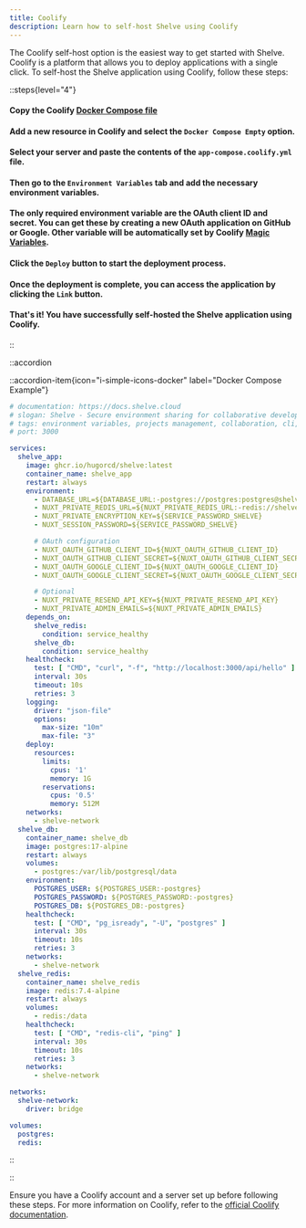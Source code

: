 ```yaml
---
title: Coolify
description: Learn how to self-host Shelve using Coolify
---
```


The Coolify self-host option is the easiest way to get started with Shelve. Coolify is a platform that allows you to deploy applications with a single click. To self-host the Shelve application using Coolify, follow these steps:

::steps{level="4"}

#### Copy the Coolify [Docker Compose file](https://github.com/HugoRCD/shelve/blob/main/docker/app-compose.coolify.yml)
#### Add a new resource in Coolify and select the `Docker Compose Empty` option.
#### Select your server and paste the contents of the `app-compose.coolify.yml` file.
#### Then go to the `Environment Variables` tab and add the necessary environment variables.
#### The only required environment variable are the OAuth client ID and secret. You can get these by creating a new OAuth application on GitHub or Google. Other variable will be automatically set by Coolify [Magic Variables](https://coolify.io/docs/knowledge-base/docker/compose#coolifys-magic-environment-variables).
#### Click the `Deploy` button to start the deployment process.
#### Once the deployment is complete, you can access the application by clicking the `Link` button.
#### That's it! You have successfully self-hosted the Shelve application using Coolify.

::

::accordion

::accordion-item{icon="i-simple-icons-docker" label="Docker Compose Example"}


```yaml [docker-compose.yml]
# documentation: https://docs.shelve.cloud
# slogan: Shelve - Secure environment sharing for collaborative development
# tags: environment variables, projects management, collaboration, cli, secure sharing
# port: 3000

services:
  shelve_app:
    image: ghcr.io/hugorcd/shelve:latest
    container_name: shelve_app
    restart: always
    environment:
      - DATABASE_URL=${DATABASE_URL:-postgres://postgres:postgres@shelve_db:5432/postgres}
      - NUXT_PRIVATE_REDIS_URL=${NUXT_PRIVATE_REDIS_URL:-redis://shelve_redis:6379}
      - NUXT_PRIVATE_ENCRYPTION_KEY=${SERVICE_PASSWORD_SHELVE}
      - NUXT_SESSION_PASSWORD=${SERVICE_PASSWORD_SHELVE}

      # OAuth configuration
      - NUXT_OAUTH_GITHUB_CLIENT_ID=${NUXT_OAUTH_GITHUB_CLIENT_ID}
      - NUXT_OAUTH_GITHUB_CLIENT_SECRET=${NUXT_OAUTH_GITHUB_CLIENT_SECRET}
      - NUXT_OAUTH_GOOGLE_CLIENT_ID=${NUXT_OAUTH_GOOGLE_CLIENT_ID}
      - NUXT_OAUTH_GOOGLE_CLIENT_SECRET=${NUXT_OAUTH_GOOGLE_CLIENT_SECRET}

      # Optional
      - NUXT_PRIVATE_RESEND_API_KEY=${NUXT_PRIVATE_RESEND_API_KEY}
      - NUXT_PRIVATE_ADMIN_EMAILS=${NUXT_PRIVATE_ADMIN_EMAILS}
    depends_on:
      shelve_redis:
        condition: service_healthy
      shelve_db:
        condition: service_healthy
    healthcheck:
      test: [ "CMD", "curl", "-f", "http://localhost:3000/api/hello" ]
      interval: 30s
      timeout: 10s
      retries: 3
    logging:
      driver: "json-file"
      options:
        max-size: "10m"
        max-file: "3"
    deploy:
      resources:
        limits:
          cpus: '1'
          memory: 1G
        reservations:
          cpus: '0.5'
          memory: 512M
    networks:
      - shelve-network
  shelve_db:
    container_name: shelve_db
    image: postgres:17-alpine
    restart: always
    volumes:
      - postgres:/var/lib/postgresql/data
    environment:
      POSTGRES_USER: ${POSTGRES_USER:-postgres}
      POSTGRES_PASSWORD: ${POSTGRES_PASSWORD:-postgres}
      POSTGRES_DB: ${POSTGRES_DB:-postgres}
    healthcheck:
      test: [ "CMD", "pg_isready", "-U", "postgres" ]
      interval: 30s
      timeout: 10s
      retries: 3
    networks:
      - shelve-network
  shelve_redis:
    container_name: shelve_redis
    image: redis:7.4-alpine
    restart: always
    volumes:
      - redis:/data
    healthcheck:
      test: [ "CMD", "redis-cli", "ping" ]
      interval: 30s
      timeout: 10s
      retries: 3
    networks:
      - shelve-network

networks:
  shelve-network:
    driver: bridge

volumes:
  postgres:
  redis:
```

::

::

Ensure you have a Coolify account and a server set up before following these steps. For more information on Coolify, refer to the [official Coolify documentation](https://coolify.io/docs/).
